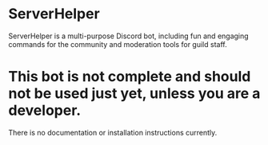 # ServerHelper
ServerHelper is a multi-purpose Discord bot, including fun and engaging commands for the community and moderation tools for guild staff.

# This bot is not complete and should not be used just yet, unless you are a developer. 
There is no documentation or installation instructions currently.
